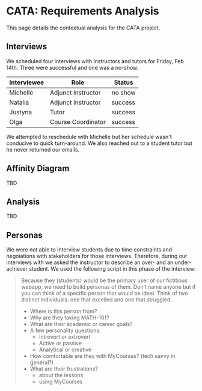 # CATA: Requirements Analysis

This page details the contextual analysis for the CATA project.

## Interviews

We scheduled four interviews with instructors and tutors for Friday, Feb 14th.  Three were successful
and one was a no-show.

| Interviewee | Role | Status
--- | --- | ---
Michelle | Adjunct Instructor | no show
Natalia | Adjunct Instructor | success
Justyna | Tutor | success
Olga | Course Coordinator | success

We attempted to reschedule with Michelle but her schedule wasn't conducive to quick turn-around.
We also reached out to a student tutor but he never returned our emails.

## Affinity Diagram

TBD

## Analysis

TBD

## Personas

We were not able to interview students due to time constraints and negoiations with stakeholders for those interviews.
Therefore, during our interviews with we asked the instructor to describe an over- and an under-achiever student.
We used the following script in this phase of the interview:

> Because they (students) would be the primary user of our fictitious webapp, we need to build personas of them.  Don’t name anyone but if you can think of a specific person that would be ideal.  Think of two distinct individuals: one that excelled and one that struggled.
> 
> * Where is this person from?
> * Why are they taking MATH-101?
> * What are their academic or career goals?
> * A few personality questions:
>   * Introvert or extrovert
>   * Active or passive
>   * Analytical or creative
> * How comfortable are they with MyCourses?  (tech savvy in general?)
> * What are their frustrations?
>   * about the lessons
>   * using MyCourses

